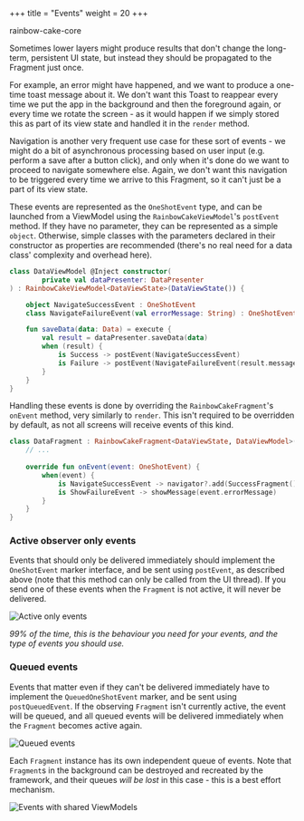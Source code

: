+++
title = "Events"
weight = 20
+++

<div class="small-subtitle">rainbow-cake-core</div>

Sometimes lower layers might produce results that don't change the long-term, persistent UI state, but instead they should be propagated to the Fragment just once.

For example, an error might have happened, and we want to produce a one-time toast message about it. We don't want this Toast to reappear every time we put the app in the background and then the foreground again, or every time we rotate the screen - as it would happen if we simply stored this as part of its view state and handled it in the `render` method.

Navigation is another very frequent use case for these sort of events - we might do a bit of asynchronous processing based on user input (e.g. perform a save after a button click), and only when it's done do we want to proceed to navigate somewhere else. Again, we don't want this navigation to be triggered every time we arrive to this Fragment, so it can't just be a part of its view state.

These events are represented as the `OneShotEvent` type, and can be launched from a ViewModel using the `RainbowCakeViewModel`'s `postEvent` method. If they have no parameter, they can be represented as a simple `object`. Otherwise, simple classes with the parameters declared in their constructor as properties are recommended (there's no real need for a data class' complexity and overhead here).

```kotlin
class DataViewModel @Inject constructor(
        private val dataPresenter: DataPresenter
) : RainbowCakeViewModel<DataViewState>(DataViewState()) {

    object NavigateSuccessEvent : OneShotEvent
    class NavigateFailureEvent(val errorMessage: String) : OneShotEvent

    fun saveData(data: Data) = execute {
        val result = dataPresenter.saveData(data)
        when (result) {
            is Success -> postEvent(NavigateSuccessEvent)
            is Failure -> postEvent(NavigateFailureEvent(result.message))
        }
    }
}
```

Handling these events is done by overriding the `RainbowCakeFragment`'s `onEvent` method, very similarly to `render`. This isn't required to be overridden by default, as not all screens will receive events of this kind.

```kotlin
class DataFragment : RainbowCakeFragment<DataViewState, DataViewModel>() {
    // ...
    
    override fun onEvent(event: OneShotEvent) {
        when(event) {
            is NavigateSuccessEvent -> navigator?.add(SuccessFragment())
            is ShowFailureEvent -> showMessage(event.errorMessage)
        }
    }    
}
```

### Active observer only events

Events that should only be delivered immediately should implement the `OneShotEvent` marker interface, and be sent using `postEvent`, as described above (note that this method can only be called from the UI thread). If you send one of these events when the `Fragment` is not active, it will never be delivered.

![Active only events](/images/events_active_only_event.png)

*99% of the time, this is the behaviour you need for your events, and the type of events you should use.* 

### Queued events

Events that matter even if they can't be delivered immediately have to implement the `QueuedOneShotEvent` marker, and be sent using `postQueuedEvent`. If the observing `Fragment` isn't currently active, the event will be queued, and all queued events will be delivered immediately when the `Fragment` becomes active again.

![Queued events](/images/events_queued_event.png)


Each `Fragment` instance has its own independent queue of events. Note that `Fragment`s in the background can be destroyed and recreated by the framework, and their queues _will be lost_ in this case - this is a best effort mechanism.

![Events with shared ViewModels](/images/events_separate_queues.png)
